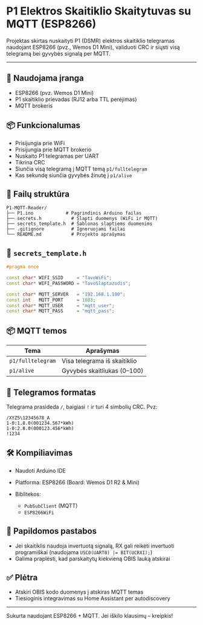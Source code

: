 # P1 Elektros Skaitiklio Skaitytuvas su MQTT (ESP8266)

Projektas skirtas nuskaityti P1 (DSMR) elektros skaitiklio telegramas naudojant ESP8266 (pvz., Wemos D1 Mini), validuoti CRC ir siųsti visą telegramą bei gyvybės signalą per MQTT.

---

## 🔧 Naudojama įranga

* ESP8266 (pvz. Wemos D1 Mini)
* P1 skaitiklio prievadas (RJ12 arba TTL perėjimas)
* MQTT brokeris

## 📦 Funkcionalumas

* Prisijungia prie WiFi
* Prisijungia prie MQTT brokerio
* Nuskaito P1 telegramas per UART
* Tikrina CRC
* Siunčia visą telegramą į MQTT temą `p1/fulltelegram`
* Kas sekundę siunčia gyvybės žinutę į `p1/alive`

## 📁 Failų struktūra

```
P1-MQTT-Reader/
├── P1.ino            # Pagrindinis Arduino failas
├── secrets.h           # Slapti duomenys (WiFi ir MQTT)
├── secrets_template.h  # Šablonas slaptiems duomenims
├── .gitignore          # Ignoruojami failai
└── README.md           # Projekto aprašymas
```

## 🔐 `secrets_template.h`

```cpp
#pragma once

const char* WIFI_SSID     = "TavoWiFi";
const char* WIFI_PASSWORD = "TavoSlaptazodis";

const char* MQTT_SERVER   = "192.168.1.100";
const int   MQTT_PORT     = 1883;
const char* MQTT_USER     = "mqtt_user";
const char* MQTT_PASS     = "mqtt_pass";
```

## 📦 MQTT temos

| Tema              | Aprašymas                    |
| ----------------- | ---------------------------- |
| `p1/fulltelegram` | Visa telegrama iš skaitiklio |
| `p1/alive`        | Gyvybės skaitliukas (0–100)  |

## 📜 Telegramos formatas

Telegrama prasideda `/`, baigiasi `!` ir turi 4 simbolių CRC. Pvz:

```
/XYZ5\12345678_A
1-0:1.8.0(001234.567*kWh)
1-0:2.8.0(000123.456*kWh)
!1234
```

## 🛠️ Kompiliavimas

* Naudoti Arduino IDE
* Platforma: ESP8266 (Board: Wemos D1 R2 & Mini)
* Biblitekos:

  * `PubSubClient` (MQTT)
  * `ESP8266WiFi`

## 🧠 Papildomos pastabos

* Jei skaitiklis naudoja invertuotą signalą, RX gali reikėti invertuoti programiškai (naudojama `USC0(UART0) |= BIT(UCRXI);`)
* Galima praplėsti, kad parskaitytų kiekvieną OBIS lauką atskirai

## ✅ Plėtra

* Atskiri OBIS kodo duomenys į atskiras MQTT temas
* Tiesioginis integravimas su Home Assistant per autodiscovery

---

Sukurta naudojant ESP8266 + MQTT. Jei iškilo klausimų – kreipkis!
